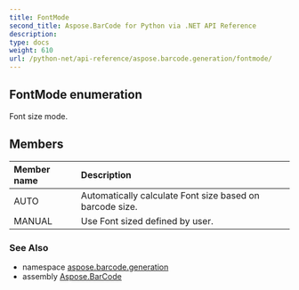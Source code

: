 ```yaml
---
title: FontMode
second_title: Aspose.BarCode for Python via .NET API Reference
description: 
type: docs
weight: 610
url: /python-net/api-reference/aspose.barcode.generation/fontmode/
---
```


## FontMode enumeration

Font size mode.

## Members
| Member name | Description |
| :- | :- |
|AUTO|Automatically calculate Font size based on barcode size.|
|MANUAL|Use Font sized defined by user.|

### See Also

* namespace [aspose.barcode.generation](/barcode/python-net/api-reference/aspose.barcode.generation/)
* assembly [Aspose.BarCode](/barcode/python-net/api-reference/)

